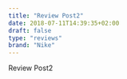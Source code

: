 ```yaml
---
title: "Review Post2"
date: 2018-07-11T14:39:35+02:00
draft: false
type: "reviews"
brand: "Nike"
---
```


Review Post2
